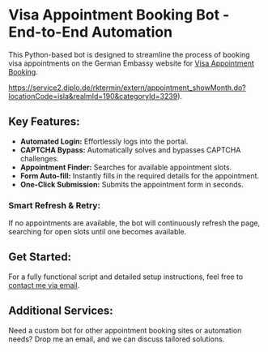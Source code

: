 # Visa Appointment Booking Bot - End-to-End Automation

This Python-based bot is designed to streamline the process of booking visa appointments on the German Embassy website for [Visa Appointment Booking](https://service2.diplo.de/rktermin/extern/appointment_showMonth.do?locationCode=isla&realmId=190&categoryId=3239).

https://service2.diplo.de/rktermin/extern/appointment_showMonth.do?locationCode=isla&realmId=190&categoryId=3239).


## Key Features:
- **Automated Login:** Effortlessly logs into the portal.
- **CAPTCHA Bypass:** Automatically solves and bypasses CAPTCHA challenges.
- **Appointment Finder:** Searches for available appointment slots.
- **Form Auto-fill:** Instantly fills in the required details for the appointment.
- **One-Click Submission:** Submits the appointment form in seconds.

### Smart Refresh & Retry:
If no appointments are available, the bot will continuously refresh the page, searching for open slots until one becomes available.

## Get Started:
For a fully functional script and detailed setup instructions, feel free to [contact me via email](mailto:harisjamal01@icloud.com).

## Additional Services:
Need a custom bot for other appointment booking sites or automation needs? Drop me an email, and we can discuss tailored solutions.
